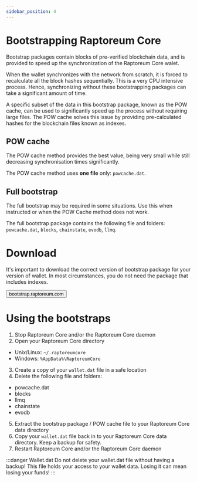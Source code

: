 ```yaml
---
sidebar_position: 4
---
```


# Bootstrapping Raptoreum Core

Bootstrap packages contain blocks of pre-verified blockchain data, and is provided to speed up the synchronization of the Raptoreum Core walet.

When the wallet synchronizes with the network from scratch, it is forced to recalculate all the block hashes sequentially. This is a very CPU intensive process. Hence, synchronizing without these bootstrapping packages can take a significant amount of time.

A specific subset of the data in this bootstrap package, known as the POW cache, can be used to significantly speed up the process without requiring large files. The POW cache solves this issue by providing pre-calculated hashes for the blockchain files known as indexes.

## POW cache

The POW cache method provides the best value, being very small while still decreasing synchronisation times significantly.

The POW cache method uses **one file** only: `powcache.dat`.

## Full bootstrap

The full bootstrap may be required in some situations. Use this when instructed or when the POW Cache method does not work.

The full bootstrap package contains the following file and folders: `powcache.dat`, `blocks`, `chainstate`, `evodb`, `llmq`.

# Download

It's important to download the correct version of bootstrap package for your version of wallet. In most circumstances, you do not need the package that includes indexes.

<button class="button--primary" href="https://bootstrap.raptoreum.com/">bootstrap.raptoreum.com</button>

# Using the bootstraps

1. Stop Raptoreum Core and/or the Raptoreum Core daemon
2. Open your Raptoreum Core directory

  - Unix/Linux: `~/.raptoreumcore`
  - Windows: `%AppData%\RaptoreumCore`

3. Create a copy of your `wallet.dat` file in a safe location
4. Delete the following file and folders:

  - powcache.dat
  - blocks
  - llmq
  - chainstate
  - evodb

5. Extract the bootstrap package / POW cache file to your Raptoreum Core data directory
6. Copy your `wallet.dat` file back in to your Raptoreum Core data directory. Keep a backup for safety.
7. Restart Raptoreum Core and/or the Raptoreum Core daemon

:::danger Wallet.dat
Do not delete your wallet.dat file without having a backup! This file holds your access to your wallet data. Losing it can mean losing your funds!
:::
